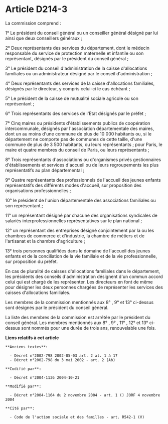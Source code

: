 # Article D214-3

La commission comprend :

1° Le président du conseil général ou un conseiller général désigné par lui ainsi que deux conseillers généraux ;

2° Deux représentants des services du département, dont le médecin responsable du service de protection maternelle et
infantile ou son représentant, désignés par le président du conseil général ;

3° Le président du conseil d'administration de la caisse d'allocations familiales ou un administrateur désigné par le conseil
d'administration ;

4° Deux représentants des services de la caisse d'allocations familiales, désignés par le directeur, y compris celui-ci le
cas échéant ;

5° Le président de la caisse de mutualité sociale agricole ou son représentant ;

6° Trois représentants des services de l'Etat désignés par le préfet ;

7° Cinq maires ou présidents d'établissements publics de coopération intercommunale, désignés par l'association
départementale des maires, dont un au moins d'une commune de plus de 10 000 habitants ou, si le département ne comporte pas
de communes de cette taille, d'une commune de plus de 3 500 habitants, ou leurs représentants ; pour Paris, le maire et
quatre membres du conseil de Paris, ou leurs représentants ;

8° Trois représentants d'associations ou d'organismes privés gestionnaires d'établissements et services d'accueil ou de leurs
regroupements les plus représentatifs au plan départemental ;

9° Quatre représentants des professionnels de l'accueil des jeunes enfants représentatifs des différents modes d'accueil, sur
proposition des organisations professionnelles ;

10° le président de l'union départementale des associations familiales ou son représentant ;

11° un représentant désigné par chacune des organisations syndicales de salariés interprofessionnelles représentatives sur le
plan national ;

12° un représentant des entreprises désigné conjointement par la ou les chambres de commerce et d'industrie, la chambre de
métiers et de l'artisanat et la chambre d'agriculture ;

13° trois personnes qualifiées dans le domaine de l'accueil des jeunes enfants et de la conciliation de la vie familiale et
de la vie professionnelle, sur proposition du préfet.

En cas de pluralité de caisses d'allocations familiales dans le département, les présidents des conseils d'administration
désignent d'un commun accord celui qui est chargé de les représenter. Les directeurs en font de même pour désigner les deux
personnes chargées de représenter les services des caisses d'allocations familiales.

Les membres de la commission mentionnés aux 8° , 9° et 13° ci-dessus sont désignés par le président du conseil général.

La liste des membres de la commission est arrêtée par le président du conseil général. Les membres mentionnés aux 8° , 9° ,
11° , 12° et 13° ci-dessus sont nommés pour une durée de trois ans, renouvelable une fois.

**Liens relatifs à cet article**

	**Anciens textes**:

	  - Décret n°2002-798 2002-05-03 art. 2 al. 1 à 17
	  - Décret n°2002-798 du 3 mai 2002 - art. 2 (Ab)

	**Codifié par**:

	  - Décret n°2004-1136 2004-10-21

	**Modifié par**:

	  - Décret n°2004-1164 du 2 novembre 2004 - art. 1 () JORF 4 novembre 2004

	**Cité par**:

	  - Code de l'action sociale et des familles - art. R542-1 (V)
